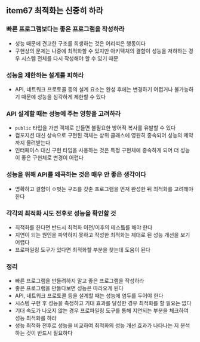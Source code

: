 ## item67 최적화는 신중히 하라

### 빠른 프로그램보다는 좋은 프로그램을 작성하라
- 성능 때문에 견고한 구조를 희생하는 것은 어리석은 행동이다
- 구현상의 문제는 나중에 최적화할 수 있지만 아키텍처의 결함이 성능을 저하하는 경우 시스템 전체를 다시 작성해야 할 수 있기 때문

### 성능을 제한하는 설게를 피하라
- API, 네트워크 프로토콜 등의 설계 요소는 완성 후에는 변경하기 어렵거나 불가능하기 때문에 성능을 심각하게 제한할 수 있다

### API 설계할 때는 성능에 주는 영향을 고려하라
- `public` 타입을 가변 객체로 만들면 불필요한 방어적 복사를 유발할 수 있다
- 컴포지션 대신 상속으로 구현된 객체는 상위 클래스에 영원히 종속되어 성능의 제약까지 물려받는다
- 인터페이스 대신 구현 타입을 사용하는 것은 특정 구현체에 종속하게 되어 더 성능이 좋은 구현체로 변경이 어렵다

### 성능을 위해 API를 왜곡하는 것은 매우 안 좋은 생각이다
- 명확하고 결함이 ㅇ벗는 구조를 갖춘 프로그램을 먼저 완성한 뒤 최적화를 고려해야 한다

### 각각의 최적화 시도 전후로 성능을 확인할 것
- 최적화를 한다면 반드시 최적화 이전/이후의 테스틐를 해야 한다
- 지연이 되는 원인을 파악하지 못하고 작성한 최적화는 제대로 된 성능 개선을 보기 어렵다
- 프로파일링 도구가 있다면 최적화할 부분을 찾는데 도움이 된다 


### 정리
- 빠른 프로그램을 만들려하지 말고 좋은 프로그램을 작성하라
- 좋은 프로그램을 만들다보면 성능은 따라오게 된다
- API, 네트워크 프로토콜 등을 설계할 때는 성능에 염두를 두어야 한다
- 시스템 구현 후 성능을 측정하고 기대 효과를 달성한 경우 최적화를 할 필요는 없다
- 기대 속도가 나오지 않는 경우 프로파일링 도구를 통해 지연되는 부분을 체크하여 성능 최적화를 하라
- 성능 최적화 전후로 성능을 비교하여 최적화의 성능 개선 효과가 나타나는 지 분석하는 것이 반드시 필요하다